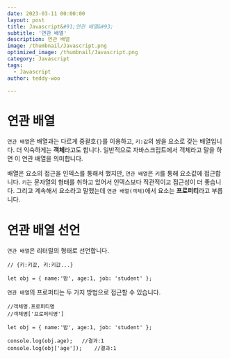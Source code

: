 ```yaml
---
date: 2023-03-11 00:00:00
layout: post
title: Javascript&#91;연관 배열&#93; 
subtitle: '연관 배열'
description: 연관 배열
image: /thumbnail/Javascript.png
optimized_image: /thumbnail/Javascript.png
category: Javascript
tags:
  - Javascript
author: teddy-woo

---
```


# 연관 배열

`연관 배열`은 배열과는 다르게 중괄호`{}`를 이용하고, `키:값`의 쌍을 요소로 갖는 배열입니다. 더 익숙하게는 **객체**라고도 합니다. 일반적으로 자바스크립트에서 객체라고 말을 하면 이 연관 배열을 의미합니다.

배열은 요소의 접근을 인덱스를 통해서 했지만, `연관 배열`은 `키`를 통해 요소값에 접근합니다. `키`는 문자열의 형태를 취하고 있어서 인덱스보다 직관적이고 접근성이 더 좋습니다. 그리고 계속해서 요소라고 말했는데 `연관 배열(객체)`에서 요소는 **프로퍼티**라고 부릅니다.

# 연관 배열 선언

`연관 배열`은 리터럴의 형태로 선언합니다.

```
// {키:키값, 키:키값...}

let obj = { name:'밤', age:1, job: 'student' };
```

`연관 배열`의 프로퍼티는 두 가지 방법으로 접근할 수 있습니다.

```
//객체명.프로퍼티명
//객체명['프로퍼티명']

let obj = { name:'밤', age:1, job: 'student' };

console.log(obj.age);	//결과:1
console.log(obj['age']);	//결과:1
```